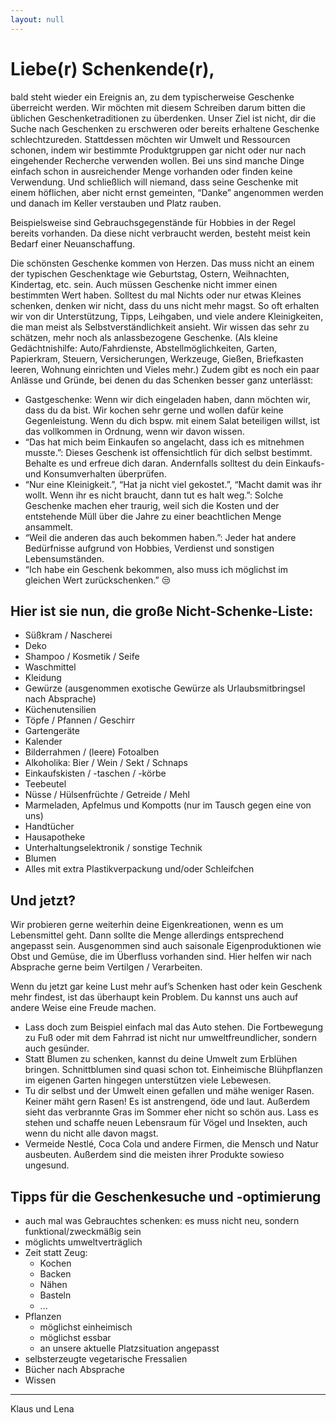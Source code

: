 ```yaml
---
layout: null
---
```


# Liebe(r) Schenkende(r),

bald steht wieder ein Ereignis an, zu dem typischerweise Geschenke überreicht werden. Wir möchten mit diesem Schreiben darum bitten die üblichen Geschenketraditionen zu überdenken. Unser Ziel ist nicht, dir die Suche nach Geschenken zu erschweren oder bereits erhaltene Geschenke schlechtzureden. Stattdessen möchten wir Umwelt und Ressourcen schonen, indem wir bestimmte Produktgruppen gar nicht oder nur nach eingehender Recherche verwenden wollen. Bei uns sind manche Dinge einfach schon in ausreichender Menge vorhanden oder finden keine Verwendung. Und schließlich will niemand, dass seine Geschenke mit einem höflichen, aber nicht ernst gemeinten, “Danke” angenommen werden und danach im Keller verstauben und Platz rauben.

Beispielsweise sind Gebrauchsgegenstände für Hobbies in der Regel bereits vorhanden. Da diese nicht verbraucht werden, besteht meist kein Bedarf einer Neuanschaffung.

Die schönsten Geschenke kommen von Herzen. Das muss nicht an einem der typischen Geschenktage wie Geburtstag, Ostern, Weihnachten, Kindertag, etc. sein. Auch müssen Geschenke nicht immer einen bestimmten Wert haben. Solltest du mal Nichts oder nur etwas Kleines schenken, denken wir nicht, dass du uns nicht mehr magst.
So oft erhalten wir von dir Unterstützung, Tipps, Leihgaben, und viele andere Kleinigkeiten, die man meist als Selbstverständlichkeit ansieht. Wir wissen das sehr zu schätzen, mehr noch als anlassbezogene Geschenke. (Als kleine Gedächtnishilfe: Auto/Fahrdienste, Abstellmöglichkeiten, Garten, Papierkram, Steuern, Versicherungen, Werkzeuge, Gießen, Briefkasten leeren, Wohnung einrichten und Vieles mehr.)
Zudem gibt es noch ein paar Anlässe und Gründe, bei denen du das Schenken besser ganz unterlässt:

- Gastgeschenke: Wenn wir dich eingeladen haben, dann möchten wir, dass du da bist. Wir kochen sehr gerne und wollen dafür keine Gegenleistung. Wenn du dich bspw. mit einem Salat beteiligen willst, ist das vollkommen in Ordnung, wenn wir davon wissen.
- “Das hat mich beim Einkaufen so angelacht, dass ich es mitnehmen musste.”: Dieses Geschenk ist offensichtlich für dich selbst bestimmt. Behalte es und erfreue dich daran. Andernfalls solltest du dein Einkaufs- und Konsumverhalten überprüfen.
- “Nur eine Kleinigkeit.”, “Hat ja nicht viel gekostet.”, “Macht damit was ihr wollt. Wenn ihr es nicht braucht, dann tut es halt weg.”: Solche Geschenke machen eher traurig, weil sich die Kosten und der entstehende Müll über die Jahre zu einer beachtlichen Menge ansammelt.
- “Weil die anderen das auch bekommen haben.”: Jeder hat andere Bedürfnisse aufgrund von Hobbies, Verdienst und sonstigen Lebensumständen.
- “Ich habe ein Geschenk bekommen, also muss ich möglichst im gleichen Wert zurückschenken.” 😒

## Hier ist sie nun, die große Nicht-Schenke-Liste:

- Süßkram / Nascherei
- Deko
- Shampoo / Kosmetik / Seife
- Waschmittel
- Kleidung
- Gewürze (ausgenommen exotische Gewürze als Urlaubsmitbringsel nach Absprache)
- Küchenutensilien
- Töpfe / Pfannen / Geschirr
- Gartengeräte
- Kalender
- Bilderrahmen / (leere) Fotoalben
- Alkoholika: Bier / Wein / Sekt / Schnaps
- Einkaufskisten / -taschen / -körbe
- Teebeutel
- Nüsse / Hülsenfrüchte / Getreide / Mehl
- Marmeladen, Apfelmus und Kompotts (nur im Tausch gegen eine von uns)
- Handtücher
- Hausapotheke
- Unterhaltungselektronik / sonstige Technik
- Blumen
- Alles mit extra Plastikverpackung und/oder Schleifchen

## Und jetzt?

Wir probieren gerne weiterhin deine Eigenkreationen, wenn es um Lebensmittel geht. Dann sollte die Menge allerdings entsprechend angepasst sein.
Ausgenommen sind auch saisonale Eigenproduktionen wie Obst und Gemüse, die im Überfluss vorhanden sind. Hier helfen wir nach Absprache gerne beim Vertilgen / Verarbeiten.

Wenn du jetzt gar keine Lust mehr auf’s Schenken hast oder kein Geschenk mehr findest, ist das überhaupt kein Problem. Du kannst uns auch auf andere Weise eine Freude machen.

- Lass doch zum Beispiel einfach mal das Auto stehen. Die Fortbewegung zu Fuß oder mit dem Fahrrad ist nicht nur umweltfreundlicher, sondern auch gesünder.
- Statt Blumen zu schenken, kannst du deine Umwelt zum Erblühen bringen. Schnittblumen sind quasi schon tot. Einheimische Blühpflanzen im eigenen Garten hingegen unterstützen viele Lebewesen.
- Tu dir selbst und der Umwelt einen gefallen und mähe weniger Rasen. Keiner mäht gern Rasen! Es ist anstrengend, öde und laut. Außerdem sieht das verbrannte Gras im Sommer eher nicht so schön aus. Lass es stehen und schaffe neuen Lebensraum für Vögel und Insekten, auch wenn du nicht alle davon magst.
- Vermeide Nestlé, Coca Cola und andere Firmen, die Mensch und Natur ausbeuten. Außerdem sind die meisten ihrer Produkte sowieso ungesund.

## Tipps für die Geschenkesuche und -optimierung

- auch mal was Gebrauchtes schenken: es muss nicht neu, sondern funktional/zweckmäßig sein
- möglichts umweltverträglich
- Zeit statt Zeug:
  - Kochen
  - Backen
  - Nähen
  - Basteln
  - ...
- Pflanzen
  - möglichst einheimisch
  - möglichst essbar
  - an unsere aktuelle Platzsituation angepasst
- selbsterzeugte vegetarische Fressalien
- Bücher nach Absprache
- Wissen

---

Klaus und Lena
